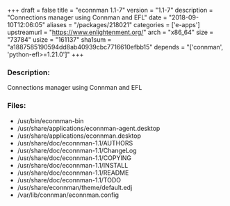 +++
draft = false
title = "econnman 1.1-7"
version = "1.1-7"
description = "Connections manager using Connman and EFL"
date = "2018-09-10T12:06:05"
aliases = "/packages/218021"
categories = ['e-apps']
upstreamurl = "https://www.enlightenment.org/"
arch = "x86_64"
size = "73784"
usize = "161137"
sha1sum = "a1887585190594dd8ab40939cbc7716610efbb15"
depends = "['connman', 'python-efl>=1.21.0']"
+++
### Description: 
Connections manager using Connman and EFL

### Files: 
* /usr/bin/econnman-bin
* /usr/share/applications/econnman-agent.desktop
* /usr/share/applications/econnman.desktop
* /usr/share/doc/econnman-1.1/AUTHORS
* /usr/share/doc/econnman-1.1/ChangeLog
* /usr/share/doc/econnman-1.1/COPYING
* /usr/share/doc/econnman-1.1/INSTALL
* /usr/share/doc/econnman-1.1/README
* /usr/share/doc/econnman-1.1/TODO
* /usr/share/econnman/theme/default.edj
* /var/lib/connman/econnman.config
